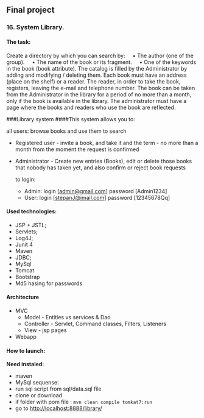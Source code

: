 ## Final project
### 16. System Library.

#### The task:
 Create a directory by which you can search by:
    • The author (one of the group).
    • The name of the book or its fragment.
    • One of the keywords in the book (book attribute).
The catalog is filled by the Administrator by adding and modifying / deleting them. Each book must have an address (place on the shelf) or a reader. The reader, in order to take the book, registers, leaving the e-mail and telephone number. The book can be taken from the Administrator in the library for a period of no more than a month,
only if the book is available in the library. The administrator must have a page where the books and readers who use the book are reflected.

###Library system
####This system allows you to:

all users: browse books and use them to search
 - Registered user - invite a book, and take it and the term - no more than a month from the moment the request is confirmed
 - Administrator - Create new entries (Books), edit or delete those books that nobody has taken yet, and also confirm or reject book requests


      to login:
   - Admin: login [admin@gmail.com] password [Admin1234]
   - User: login [stepanJ@imail.com] password [12345678Qq]


#### Used technologies:
 - JSP + JSTL;
 - Servlets;
 - Log4J;
 - Junit 4
 - Maven
 - JDBC;
 - MySql
 - Tomcat
 - Bootstrap
 - Md5 hasing for passwords

#### Architecture
 - MVC
    - Model - Entities vs services & Dao
    - Controller - Servlet, Command classes, Filters, Listeners
    - View - jsp pages
 - Webapp

 #### How to launch:
 __Need instaled:__
  - maven
  - MySql
  sequense:
  - run sql script from sql/data.sql file
  - clone or download
  - if folder with pom file : ```mvn clean compile tomkat7:run```
  - go to [http://localhost:8888/library/](http://localhost:8888/library/)


